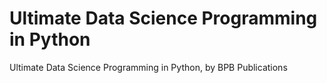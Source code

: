 # Ultimate Data Science Programming in Python
 Ultimate Data Science Programming in Python, by BPB Publications
